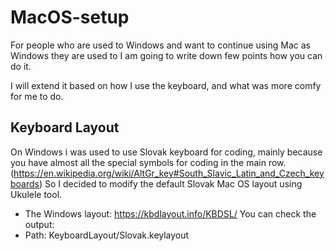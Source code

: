 # MacOS-setup
For people who are used to Windows and want to continue using Mac as Windows they are used to I am going to write down few points how you can do it.

I will extend it based on how I use the keyboard, and what was more comfy for me to do.

## Keyboard Layout
On Windows i was used to use Slovak keyboard for coding, mainly because you have almost all the special symbols for coding in the main row. (https://en.wikipedia.org/wiki/AltGr_key#South_Slavic_Latin_and_Czech_keyboards)
So I decided to modify the default Slovak Mac OS layout using Ukulele tool.
- The Windows layout:  https://kbdlayout.info/KBDSL/
You can check the output:
- Path: KeyboardLayout/Slovak.keylayout
